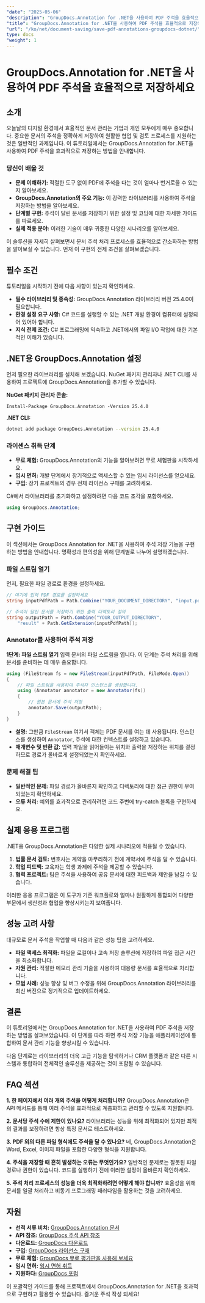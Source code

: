 ```yaml
---
"date": "2025-05-06"
"description": "GroupDocs.Annotation for .NET을 사용하여 PDF 주석을 효율적으로 저장하는 방법을 알아보세요. 자세한 가이드를 통해 문서 관리 프로세스를 간소화하세요."
"title": "GroupDocs.Annotation for .NET을 사용하여 PDF 주석을 효율적으로 저장하세요"
"url": "/ko/net/document-saving/save-pdf-annotations-groupdocs-dotnet/"
type: docs
"weight": 1
---
```


# GroupDocs.Annotation for .NET을 사용하여 PDF 주석을 효율적으로 저장하세요

## 소개

오늘날의 디지털 환경에서 효율적인 문서 관리는 기업과 개인 모두에게 매우 중요합니다. 중요한 문서의 주석을 정확하게 저장하여 원활한 협업 및 검토 프로세스를 지원하는 것은 일반적인 과제입니다. 이 튜토리얼에서는 GroupDocs.Annotation for .NET을 사용하여 PDF 주석을 효과적으로 저장하는 방법을 안내합니다.

### 당신이 배울 것
- **문제 이해하기:** 적절한 도구 없이 PDF에 주석을 다는 것이 얼마나 번거로울 수 있는지 알아보세요.
- **GroupDocs.Annotation의 주요 기능:** 이 강력한 라이브러리를 사용하여 주석을 저장하는 방법을 알아보세요.
- **단계별 구현:** 주석이 달린 문서를 저장하기 위한 설정 및 코딩에 대한 자세한 가이드를 따르세요.
- **실제 적용 분야:** 이러한 기술이 매우 귀중한 다양한 시나리오를 알아보세요.

이 솔루션을 자세히 살펴보면서 문서 주석 처리 프로세스를 효율적으로 간소화하는 방법을 알아보실 수 있습니다. 먼저 이 구현의 전제 조건을 살펴보겠습니다.

## 필수 조건

튜토리얼을 시작하기 전에 다음 사항이 있는지 확인하세요.
- **필수 라이브러리 및 종속성:** GroupDocs.Annotation 라이브러리 버전 25.4.0이 필요합니다.
- **환경 설정 요구 사항:** C# 코드를 실행할 수 있는 .NET 개발 환경이 컴퓨터에 설정되어 있어야 합니다.
- **지식 전제 조건:** C# 프로그래밍에 익숙하고 .NET에서의 파일 I/O 작업에 대한 기본적인 이해가 있습니다.

## .NET용 GroupDocs.Annotation 설정

먼저 필요한 라이브러리를 설치해 보겠습니다. NuGet 패키지 관리자나 .NET CLI를 사용하여 프로젝트에 GroupDocs.Annotation을 추가할 수 있습니다.

**NuGet 패키지 관리자 콘솔:**
```shell
Install-Package GroupDocs.Annotation -Version 25.4.0
```

**.NET CLI:**
```bash
dotnet add package GroupDocs.Annotation --version 25.4.0
```

### 라이센스 취득 단계
- **무료 체험:** GroupDocs.Annotation의 기능을 알아보려면 무료 체험판을 시작하세요.
- **임시 면허:** 개발 단계에서 장기적으로 액세스할 수 있는 임시 라이선스를 얻으세요.
- **구입:** 장기 프로젝트의 경우 전체 라이선스 구매를 고려하세요.

C#에서 라이브러리를 초기화하고 설정하려면 다음 코드 조각을 포함하세요.
```csharp
using GroupDocs.Annotation;
```

## 구현 가이드
이 섹션에서는 GroupDocs.Annotation for .NET을 사용하여 주석 저장 기능을 구현하는 방법을 안내합니다. 명확성과 편의성을 위해 단계별로 나누어 설명하겠습니다.

### 파일 스트림 열기
먼저, 필요한 파일 경로로 환경을 설정하세요.
```csharp
// 여기에 입력 PDF 경로를 설정하세요
string inputPdfPath = Path.Combine("YOUR_DOCUMENT_DIRECTORY", "input.pdf");

// 주석이 달린 문서를 저장하기 위한 출력 디렉토리 정의
string outputPath = Path.Combine("YOUR_OUTPUT_DIRECTORY", 
    "result" + Path.GetExtension(inputPdfPath));
```

### Annotator를 사용하여 주석 저장
**1단계: 파일 스트림 열기**
입력 문서의 파일 스트림을 엽니다. 이 단계는 주석 처리를 위해 문서를 준비하는 데 매우 중요합니다.
```csharp
using (FileStream fs = new FileStream(inputPdfPath, FileMode.Open))
{
    // 파일 스트림을 사용하여 주석자 인스턴스를 생성합니다.
    using (Annotator annotator = new Annotator(fs))
    {
        // 원본 문서에 주석 저장
        annotator.Save(outputPath);
    }
}
```
- **설명:** 그만큼 `FileStream` 여기서 객체는 PDF 문서를 여는 데 사용됩니다. 인스턴스를 생성하여 `Annotator`, 주석에 대한 컨텍스트를 설정하고 있습니다.
- **매개변수 및 반환 값:** 입력 파일을 읽어들이는 위치와 출력을 저장하는 위치를 결정하므로 경로가 올바르게 설정되었는지 확인하세요.

### 문제 해결 팁
- **일반적인 문제:** 파일 경로가 올바른지 확인하고 디렉토리에 대한 접근 권한이 부여되었는지 확인하세요.
- **오류 처리:** 예외를 효과적으로 관리하려면 코드 주변에 try-catch 블록을 구현하세요.

## 실제 응용 프로그램
.NET용 GroupDocs.Annotation은 다양한 실제 시나리오에 적용될 수 있습니다.
1. **법률 문서 검토:** 변호사는 계약을 마무리하기 전에 계약서에 주석을 달 수 있습니다.
2. **학업 피드백:** 교육자는 학생 과제에 주석을 제공할 수 있습니다.
3. **협력 프로젝트:** 팀은 주석을 사용하여 공유 문서에 대한 피드백과 제안을 남길 수 있습니다.

이러한 응용 프로그램은 이 도구가 기존 워크플로와 얼마나 원활하게 통합되어 다양한 부문에서 생산성과 협업을 향상시키는지 보여줍니다.

## 성능 고려 사항
대규모로 문서 주석을 작업할 때 다음과 같은 성능 팁을 고려하세요.
- **파일 액세스 최적화:** 파일을 로컬이나 고속 저장 솔루션에 저장하여 파일 접근 시간을 최소화합니다.
- **자원 관리:** 적절한 메모리 관리 기술을 사용하여 대용량 문서를 효율적으로 처리합니다.
- **모범 사례:** 성능 향상 및 버그 수정을 위해 GroupDocs.Annotation 라이브러리를 최신 버전으로 정기적으로 업데이트하세요.

## 결론
이 튜토리얼에서는 GroupDocs.Annotation for .NET을 사용하여 PDF 주석을 저장하는 방법을 살펴보았습니다. 이 단계를 따라 하면 주석 저장 기능을 애플리케이션에 통합하여 문서 관리 기능을 향상시킬 수 있습니다.

다음 단계로는 라이브러리의 더욱 고급 기능을 탐색하거나 CRM 플랫폼과 같은 다른 시스템과 통합하여 전체적인 솔루션을 제공하는 것이 포함될 수 있습니다.

## FAQ 섹션
**1. 한 페이지에서 여러 개의 주석을 어떻게 처리합니까?**
GroupDocs.Annotation은 API 메서드를 통해 여러 주석을 효과적으로 계층화하고 관리할 수 있도록 지원합니다.

**2. 문서당 주석 수에 제한이 있나요?**
라이브러리는 성능을 위해 최적화되어 있지만 최적의 결과를 보장하려면 항상 특정 문서로 테스트하세요.

**3. PDF 외의 다른 파일 형식에도 주석을 달 수 있나요?**
네, GroupDocs.Annotation은 Word, Excel, 이미지 파일을 포함한 다양한 형식을 지원합니다.

**4. 주석을 저장할 때 흔히 발생하는 오류는 무엇인가요?**
일반적인 문제로는 잘못된 파일 경로나 권한이 있습니다. 코드를 실행하기 전에 이러한 설정이 올바른지 확인하세요.

**5. 주석 처리 프로세스의 성능을 더욱 최적화하려면 어떻게 해야 합니까?**
효율성을 위해 문서를 일괄 처리하고 비동기 프로그래밍 패러다임을 활용하는 것을 고려하세요.

## 자원
- **선적 서류 비치:** [GroupDocs.Annotation 문서](https://docs.groupdocs.com/annotation/net/)
- **API 참조:** [GroupDocs 주석 API 참조](https://reference.groupdocs.com/annotation/net/)
- **다운로드:** [GroupDocs 다운로드](https://releases.groupdocs.com/annotation/net/)
- **구입:** [GroupDocs 라이선스 구매](https://purchase.groupdocs.com/buy)
- **무료 체험:** [GroupDocs 무료 평가판을 사용해 보세요](https://releases.groupdocs.com/annotation/net/)
- **임시 면허:** [임시 면허 취득](https://purchase.groupdocs.com/temporary-license/)
- **지원하다:** [GroupDocs 포럼](https://forum.groupdocs.com/c/annotation/)

이 포괄적인 가이드를 통해 프로젝트에서 GroupDocs.Annotation for .NET을 효과적으로 구현하고 활용할 수 있습니다. 즐거운 주석 작성 되세요!